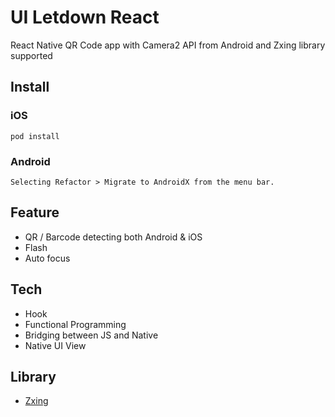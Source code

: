 # UI Letdown React
React Native QR Code app with Camera2 API from Android and Zxing library supported

## Install
### iOS
```
pod install
```
### Android
```
Selecting Refactor > Migrate to AndroidX from the menu bar.
```
## Feature
  - QR / Barcode detecting both Android & iOS
  - Flash
  - Auto focus

## Tech
  - Hook
  - Functional Programming
  - Bridging between JS and Native
  - Native UI View
 
## Library
* [Zxing](https://github.com/zxing/zxing) 
